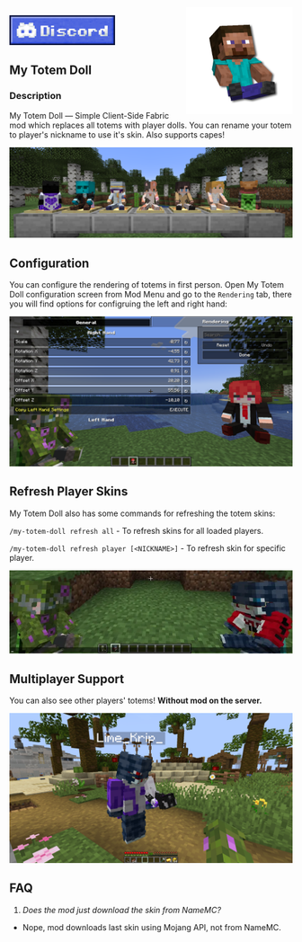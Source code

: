<img src="src/main/resources/icon/icon.png" align="right" width="190px" alt="mod logo"/>

[![Discord link to the "LopyMine's Project" discrod server](img/discord_banner.png)](https://discord.gg/NZzxdkrV4s)

## My Totem Doll
### Description

My Totem Doll — Simple Client-Side Fabric mod which replaces all totems with player dolls. You can rename your totem to player's nickname to use it's skin. Also supports capes!

![Dolls](img/dolls.png)

## Configuration

You can configure the rendering of totems in first person. Open My Totem Doll configuration screen from Mod Menu and go to the `Rendering` tab, there you will find options for configruing the left and right hand:

![Showcase](img/configuration.png)

## Refresh Player Skins

My Totem Doll also has some commands for refreshing the totem skins:

`/my-totem-doll refresh all` - To refresh skins for all loaded players.

`/my-totem-doll refresh player [<NICKNAME>]` - To refresh skin for specific player.

![Showcase](img/refreshing_skins.webp)

## Multiplayer Support

You can also see other players' totems! **Without mod on the server.**

![Demonstration of how player "Lime_Krip_" holds a totem with the player nickname "_MrDragon_"](img/multiplayer.png)

## FAQ
1) *Does the mod just download the skin from NameMC?*
- Nope, mod downloads last skin using Mojang API, not from NameMC.